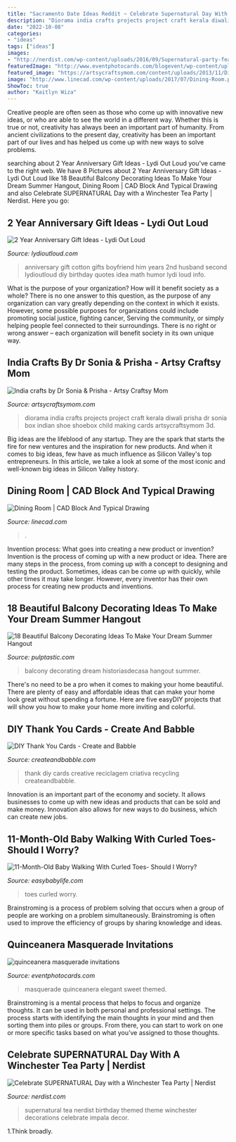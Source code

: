 ```yaml
---
title: "Sacramento Date Ideas Reddit ~ Celebrate Supernatural Day With A Winchester Tea Party"
description: "Diorama india crafts projects project craft kerala diwali prisha dr sonia box indian shoe shoebox child making cards artsycraftsymom 3d"
date: "2022-10-08"
categories:
- "ideas"
tags: ["ideas"]
images:
- "http://nerdist.com/wp-content/uploads/2016/09/Supernatural-party-featured-09082016.jpg"
featuredImage: "http://www.eventphotocards.com/blogevent/wp-content/uploads/2011/03/Picture-1061.jpg"
featured_image: "https://artsycraftsymom.com/content/uploads/2013/11/Diorama+Kerala001.jpg"
image: "http://www.linecad.com/wp-content/uploads/2017/07/Dining-Room.png"
ShowToc: true
author: "Kaitlyn Wiza"
---
```



Creative people are often seen as those who come up with innovative new ideas, or who are able to see the world in a different way. Whether this is true or not, creativity has always been an important part of humanity. From ancient civilizations to the present day, creativity has been an important part of our lives and has helped us come up with new ways to solve problems.

	

		
searching about 2 Year Anniversary Gift Ideas - Lydi Out Loud you've came to the right web. We have 8 Pictures about 2 Year Anniversary Gift Ideas - Lydi Out Loud like 18 Beautiful Balcony Decorating Ideas To Make Your Dream Summer Hangout, Dining Room | CAD Block And Typical Drawing and also Celebrate SUPERNATURAL Day with a Winchester Tea Party | Nerdist. Here you go:
		
    
## 2 Year Anniversary Gift Ideas - Lydi Out Loud

<img loading=lazy src="http://lydioutloud.com/wp-content/uploads/2016/05/cotton-anniversary-gift.jpg" onerror="this.onerror=null;this.src='https://tse1.mm.bing.net/th?id=OIP.3CY6Fh2sxUt9qoPO4Y0sKQAAAA&amp;pid=15.1';" alt="2 Year Anniversary Gift Ideas - Lydi Out Loud">

_Source: lydioutloud.com_

>anniversary gift cotton gifts boyfriend him years 2nd husband second lydioutloud diy birthday quotes idea math humor lydi loud info. 

	

What is the purpose of your organization? How will it benefit society as a whole?
There is no one answer to this question, as the purpose of any organization can vary greatly depending on the context in which it exists. However, some possible purposes for organizations could include promoting social justice, fighting cancer, Serving the community, or simply helping people feel connected to their surroundings. There is no right or wrong answer – each organization will benefit society in its own unique way.

    
## India Crafts By Dr Sonia &amp; Prisha - Artsy Craftsy Mom

<img loading=lazy src="https://artsycraftsymom.com/content/uploads/2013/11/Diorama+Kerala001.jpg" onerror="this.onerror=null;this.src='https://tse2.mm.bing.net/th?id=OIP.OC5bFZ7Ye-W5yfxDtwf1vwHaFj&amp;pid=15.1';" alt="India crafts by Dr Sonia &amp; Prisha - Artsy Craftsy Mom">

_Source: artsycraftsymom.com_

>diorama india crafts projects project craft kerala diwali prisha dr sonia box indian shoe shoebox child making cards artsycraftsymom 3d. 

	

Big ideas are the lifeblood of any startup. They are the spark that starts the fire for new ventures and the inspiration for new products. And when it comes to big ideas, few have as much influence as Silicon Valley's top entrepreneurs. In this article, we take a look at some of the most iconic and well-known big ideas in Silicon Valley history.

    
## Dining Room | CAD Block And Typical Drawing

<img loading=lazy src="http://www.linecad.com/wp-content/uploads/2017/07/Dining-Room.png" onerror="this.onerror=null;this.src='https://tse2.mm.bing.net/th?id=OIP.MrMrmWvfpr3r8-1e-Jp0_wHaGd&amp;pid=15.1';" alt="Dining Room | CAD Block And Typical Drawing">

_Source: linecad.com_

>. 

	

Invention process: What goes into creating a new product or invention?
Invention is the process of coming up with a new product or idea. There are many steps in the process, from coming up with a concept to designing and testing the product. Sometimes, ideas can be come up with quickly, while other times it may take longer. However, every inventor has their own process for creating new products and inventions.

    
## 18 Beautiful Balcony Decorating Ideas To Make Your Dream Summer Hangout

<img loading=lazy src="https://i1.wp.com/pulptastic.com/wp-content/uploads/2016/06/balcony-decorating-ideas-27-573c3b381b58a__700.jpg?w=662" onerror="this.onerror=null;this.src='https://tse3.mm.bing.net/th?id=OIP.G4pkUPDJiqRRv-y2HXopugHaJc&amp;pid=15.1';" alt="18 Beautiful Balcony Decorating Ideas To Make Your Dream Summer Hangout">

_Source: pulptastic.com_

>balcony decorating dream historiasdecasa hangout summer. 

	

There's no need to be a pro when it comes to making your home beautiful. There are plenty of easy and affordable ideas that can make your home look great without spending a fortune. Here are five easyDIY projects that will show you how to make your home more inviting and colorful.

    
## DIY Thank You Cards - Create And Babble

<img loading=lazy src="https://createandbabble.com/wp-content/uploads/2015/11/diy-thank-you-cards-5.jpg" onerror="this.onerror=null;this.src='https://tse3.mm.bing.net/th?id=OIP.tdLBp917dlbWfBC8ZkIbzQHaHa&amp;pid=15.1';" alt="DIY Thank You Cards - Create and Babble">

_Source: createandbabble.com_

>thank diy cards creative reciclagem criativa recycling createandbabble. 

	

Innovation is an important part of the economy and society. It allows businesses to come up with new ideas and products that can be sold and make money. Innovation also allows for new ways to do business, which can create new jobs.

    
## 11-Month-Old Baby Walking With Curled Toes- Should I Worry?

<img loading=lazy src="https://www.easybabylife.com/wp-content/uploads/2014/03/baby-walking-with-curled-toes-735-683x1024.jpg" onerror="this.onerror=null;this.src='https://tse2.mm.bing.net/th?id=OIP.KX0MJCta7Rd94X-mAB6k2wHaLG&amp;pid=15.1';" alt="11-Month-Old Baby Walking With Curled Toes- Should I Worry?">

_Source: easybabylife.com_

>toes curled worry. 

	

Brainstroming is a process of problem solving that occurs when a group of people are working on a problem simultaneously. Brainstroming is often used to improve the efficiency of groups by sharing knowledge and ideas.

    
## Quinceanera Masquerade Invitations

<img loading=lazy src="http://www.eventphotocards.com/blogevent/wp-content/uploads/2011/03/Picture-1061.jpg" onerror="this.onerror=null;this.src='https://tse2.mm.bing.net/th?id=OIP.9Q9JnO11qvx-qCQvODwbiQAAAA&amp;pid=15.1';" alt="quinceanera masquerade invitations">

_Source: eventphotocards.com_

>masquerade quinceanera elegant sweet themed. 

	

Brainstroming is a mental process that helps to focus and organize thoughts. It can be used in both personal and professional settings. The process starts with identifying the main thoughts in your mind and then sorting them into piles or groups. From there, you can start to work on one or more specific tasks based on what you’ve assigned to those thoughts.

    
## Celebrate SUPERNATURAL Day With A Winchester Tea Party | Nerdist

<img loading=lazy src="http://nerdist.com/wp-content/uploads/2016/09/Supernatural-party-featured-09082016.jpg" onerror="this.onerror=null;this.src='https://tse4.mm.bing.net/th?id=OIP.E0W8vY8x6Pwe8J8bKgWIdQHaEK&amp;pid=15.1';" alt="Celebrate SUPERNATURAL Day with a Winchester Tea Party | Nerdist">

_Source: nerdist.com_

>supernatural tea nerdist birthday themed theme winchester decorations celebrate impala decor. 

	

1.Think broadly.

